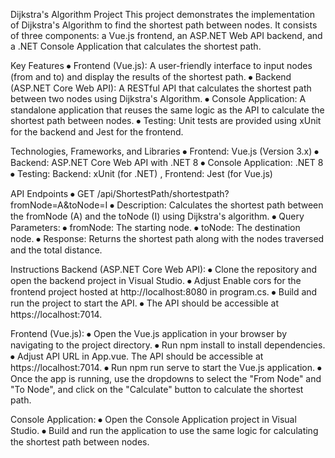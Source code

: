 Dijkstra's Algorithm Project
This project demonstrates the implementation of Dijkstra's Algorithm to find the shortest path between nodes. It consists of three components: a Vue.js frontend, an ASP.NET Web API backend, and a .NET Console Application that calculates the shortest path.

Key Features
⦁ Frontend (Vue.js): A user-friendly interface to input nodes (from and to) and display the results of the shortest path.
⦁ Backend (ASP.NET Core Web API): A RESTful API that calculates the shortest path between two nodes using Dijkstra's Algorithm.
⦁ Console Application: A standalone application that reuses the same logic as the API to calculate the shortest path between nodes.
⦁ Testing: Unit tests are provided using xUnit for the backend and Jest for the frontend.

Technologies, Frameworks, and Libraries
⦁ Frontend: Vue.js (Version 3.x)
⦁ Backend: ASP.NET Core Web API with .NET 8
⦁ Console Application: .NET 8
⦁ Testing: Backend: xUnit (for .NET) , Frontend: Jest (for Vue.js)

API Endpoints
⦁ GET /api/ShortestPath/shortestpath?fromNode=A&toNode=I
⦁ Description: Calculates the shortest path between the fromNode (A) and the toNode (I)     using Dijkstra's algorithm.
⦁ Query Parameters:
⦁ fromNode: The starting node.
⦁ toNode: The destination node.
⦁ Response: Returns the shortest path along with the nodes traversed and the total distance.

Instructions
Backend (ASP.NET Core Web API):
⦁ Clone the repository and open the backend project in Visual Studio.
⦁ Adjust Enable cors for the frontend project hosted at http://localhost:8080 in program.cs.
⦁ Build and run the project to start the API.
⦁ The API should be accessible at https://localhost:7014.

Frontend (Vue.js):
⦁ Open the Vue.js application in your browser by navigating to the project directory.
⦁ Run npm install to install dependencies.
⦁ Adjust API URL in App.vue. The API should be accessible at https://localhost:7014.
⦁ Run npm run serve to start the Vue.js application.
⦁ Once the app is running, use the dropdowns to select the "From Node" and "To Node", and click on the "Calculate" button to calculate the shortest path.

Console Application:
⦁ Open the Console Application project in Visual Studio.
⦁ Build and run the application to use the same logic for calculating the shortest path between nodes.
